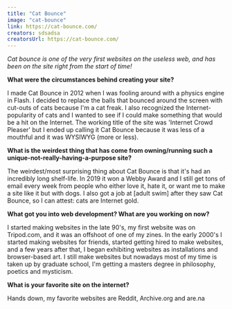 ```yaml
---
title: "Cat Bounce"
image: "cat-bounce"
link: https://cat-bounce.com/
creators: sdsadsa
creatorsUrl: https://cat-bounce.com/
---
```


_Cat bounce is one of the very first websites on the useless web, and has been on the site right from the start of time!_

**What were the circumstances behind creating your site?**

I made Cat Bounce in 2012 when I was fooling around with a physics engine in Flash. I decided to replace the balls that bounced around the screen with cut-outs of cats because I'm a cat freak. I also recognized the Internet-popularity of cats and I wanted to see if I could make something that would be a hit on the Internet. The working title of the site was 'Internet Crowd Pleaser' but I ended up calling it Cat Bounce because it was less of a mouthful and it was WYSIWYG (more or less).

**What is the weirdest thing that has come from owning/running such a unique-not-really-having-a-purpose site?**

The weirdest/most surprising thing about Cat Bounce is that it's had an incredibly long shelf-life. In 2019 it won a Webby Award and I still get tons of email every week from people who either love it, hate it, or want me to make a site like it but with dogs. I also got a job at [adult swim] after they saw Cat Bounce, so I can attest: cats are Internet gold.

**What got you into web development? What are you working on now?**

I started making websites in the late 90's, my first website was on Tripod.com, and it was an offshoot of one of my zines. In the early 2000's I started making websites for friends, started getting hired to make websites, and a few years after that, I began exhibiting websites as installations and browser-based art. I still make websites but nowadays most of my time is taken up by graduate school, I'm getting a masters degree in philosophy, poetics and mysticism.

**What is your favorite site on the internet?**

Hands down, my favorite websites are Reddit, Archive.org and are.na